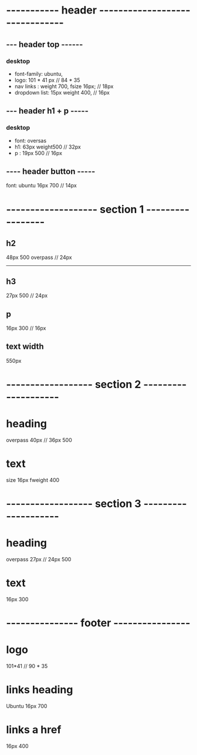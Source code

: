 # ----------- header ------------------------------- #

## --- header top ------
### desktop 
- font-family: ubuntu,
- logo: 101 * 41 px // 84 * 35
- nav links :  weight 700, fsize 16px; // 18px
- dropdown list: 15px weight 400,  // 16px

## --- header h1 + p -----
### desktop
- font: oversas 
- h1:  63px weight500 // 32px
- p : 19px 500 // 16px

## ---- header button ----- 
font: ubuntu
16px 700 // 14px

# ------------------- section 1 -----------------
## h2 
48px 500 overpass // 24px

---------   

## h3
27px 500 // 24px

## p
16px 300 // 16px

## text width
550px

# ------------------ section 2 --------------------

# heading  
overpass
40px // 36px
500 

# text
size 16px 
fweight 400

# ------------------ section 3 --------------------

# heading
overpass
27px // 24px
500
# text
16px 300

# --------------- footer ----------------

# logo 
101*41  // 90 * 35

# links heading
Ubuntu 
16px 700

# links a href
16px 400